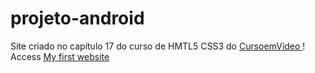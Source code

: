 # projeto-android
Site criado no capítulo 17 do curso de HMTL5 CSS3 do <a href="https://www.cursoemvideo.com/" target="_blank"> CursoemVideo </a>!
Access <a href="https://lucas-andrade95.github.io/projeto-android/" target="_blank" rel="mysite">My first website<a/>
